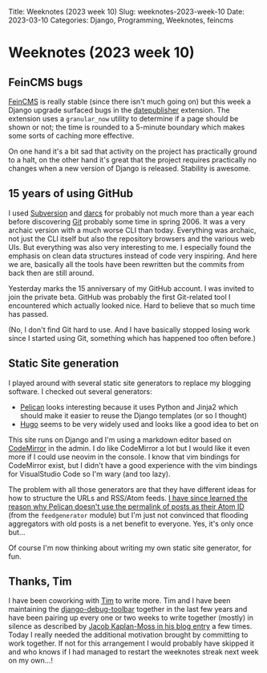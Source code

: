 Title: Weeknotes (2023 week 10)
Slug: weeknotes-2023-week-10
Date: 2023-03-10
Categories: Django, Programming, Weeknotes, feincms

# Weeknotes (2023 week 10)

## FeinCMS bugs

[FeinCMS](https://github.com/feincms/feincms/) is really stable (since there isn't much going on) but this week a Django upgrade surfaced bugs in the [datepublisher](https://github.com/feincms/feincms/blob/main/feincms/extensions/datepublisher.py) extension. The extension uses a `granular_now` utility to determine if a page should be shown or not; the time is rounded to a 5-minute boundary which makes some sorts of caching more effective.

On one hand it's a bit sad that activity on the project has practically ground to a halt, on the other hand it's great that the project requires practically no changes when a new version of Django is released. Stability is awesome.

## 15 years of using GitHub

I used [Subversion](https://subversion.apache.org/) and [darcs](http://darcs.net/) for probably not much more than a year each before discovering [Git](https://git-scm.com/) probably some time in spring 2006. It was a very archaic version with a much worse CLI than today. Everything was archaic, not just the CLI itself but also the repository browsers and the various web UIs. But everything was also very interesting to me. I especially found the emphasis on clean data structures instead of code very inspiring. And here we are, basically all the tools have been rewritten but the commits from back then are still around.

Yesterday marks the 15 anniversary of my GitHub account. I was invited to join the private beta. GitHub was probably the first Git-related tool I encountered which actually looked nice. Hard to believe that so much time has passed.

(No, I don't find Git hard to use. And I have basically stopped losing work since I started using Git, something which has happened too often before.)

## Static Site generation

I played around with several static site generators to replace my blogging software. I checked out several generators:

- [Pelican](https://getpelican.com/) looks interesting because it uses Python and Jinja2 which should make it easier to reuse the Django templates (or so I thought)
- [Hugo](https://gohugo.io/) seems to be very widely used and looks like a good idea to bet on

This site runs on Django and I'm using a markdown editor based on [CodeMirror](https://codemirror.net/) in the admin. I do like CodeMirror a lot but I would like it even more if I could use neovim in the console. I know that vim bindings for CodeMirror exist, but I didn't have a good experience with the vim bindings for VisualStudio Code so I'm wary (and too lazy).

The problem with all those generators are that they have different ideas for how to structure the URLs and RSS/Atom feeds. [I have since learned the reason why Pelican doesn't use the permalink of posts as their Atom ID](https://web.archive.org/web/20110514113830/http://diveintomark.org/archives/2004/05/28/howto-atom-id) (from the `feedgenerator` module) but I'm just not convinced that flooding aggregators with old posts is a net benefit to everyone. Yes, it's only once but...

Of course I'm now thinking about writing my own static site generator, for fun.

## Thanks, Tim

I have been coworking with [Tim](https://hachyderm.io/@CodenameTim@fosstodon.org/109807763335807167) to write more. Tim and I have been maintaining the [django-debug-toolbar](https://jazzband.co/projects/django-debug-toolbar) together in the last few years and have been pairing up every one or two weeks to write together (mostly) in silence as described by [Jacob Kaplan-Moss in his blog entry](https://jacobian.org/2021/mar/9/coworking-to-write-more/) a few times. Today I really needed the additional motivation brought by committing to work together. If not for this arrangement I would probably have skipped it and who knows if I had managed to restart the weeknotes streak next week on my own...!
